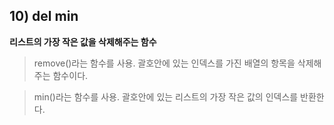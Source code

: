 ## 10) del min

**리스트의 가장 작은 값을 삭제해주는 함수**

> remove()라는 함수를 사용. 괄호안에 있는 인덱스를 가진 배열의 항목을 삭제해주는 함수이다.

> min()라는 함수를 사용. 괄호안에 있는 리스트의 가장 작은 값의 인덱스를 반환한다.